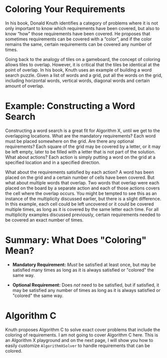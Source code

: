 # Coloring Your Requirements

In his book, Donald Knuth identifies a category of problems where it is not only important to know which requirements have been covered, but also to know “how” those requirements have been covered. He proposes that sometimes requirements can be covered with a “color”, and if the color remains the same, certain requirements can be covered any number of times.

Going back to the analogy of tiles on a gameboard, the concept of coloring allows tiles to overlap. However, it is critical that the tiles be identical at the point of overlap. In his book, Knuth uses an example of building a word search puzzle. Given a list of words and a grid, put all the words on the grid, including horizontal words, vertical words, diagonal words and certain amount of overlap.

# Example: Constructing a Word Search

Constructing a word search is a great fit for Algorithm X, until we get to the overlapping locations. What are the mandatory requirements? Each word must be placed somewhere on the grid. Are there any optional requirements? Each square of the grid may be covered by a letter, or it may be left empty, later to be filled with a letter that is not part of the solution. What about actions? Each action is simply putting a word on the grid at a specified location and in a specified direction.

What about the requirements satisfied by each action? A word has been placed on the grid and a certain number of cells have been covered. But what about multiple words that overlap. Two words that overlap were each placed on the board by a separate action and each of those actions covers the cell where the overlap occurs. You might be tempted to see this as an instance of the multiplicity discussed earlier, but there is a slight difference. In this example, each cell could be left uncovered or it could be covered multiple times, as long as it is covered by the same letter each time. For all multiplicity examples discussed previously, certain requirements needed to be covered an exact number of times.

# Summary: What Does "Coloring" Mean?

* __Mandatory Requirement:__ _Must_ be satisfied at least once, but may be satisfied many times as long as it is always satisfied or "colored" the same way.
 
* __Optional Requirement:__ Does _not_ need to be satisfied, but if satisfied, it may be satisfied any number of times as long as it is always satisfied or "colored" the same way.
 
# Algorithm C

Knuth proposes Algorithm C to solve exact cover problems that include the coloring of requirements. I am not going to cover Algorithm C here. This is an Algorithm X playground and on the next page, I will show you how to easily customize `AlgorithmXSolver` to handle requirements that can be colored.
